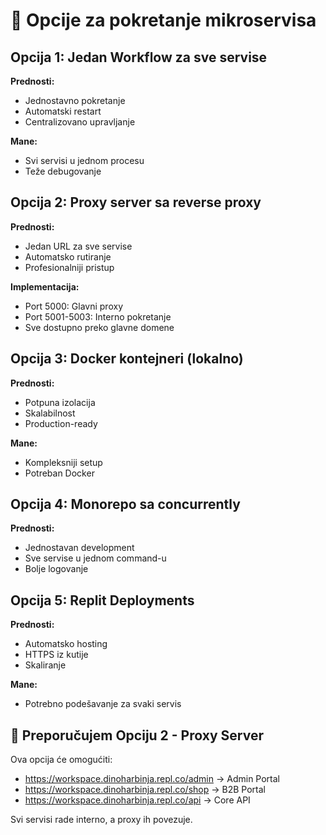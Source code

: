 # 🚀 Opcije za pokretanje mikroservisa

## Opcija 1: Jedan Workflow za sve servise
**Prednosti:**
- Jednostavno pokretanje
- Automatski restart
- Centralizovano upravljanje

**Mane:**
- Svi servisi u jednom procesu
- Teže debugovanje

## Opcija 2: Proxy server sa reverse proxy
**Prednosti:**
- Jedan URL za sve servise
- Automatsko rutiranje
- Profesionalniji pristup

**Implementacija:**
- Port 5000: Glavni proxy
- Port 5001-5003: Interno pokretanje
- Sve dostupno preko glavne domene

## Opcija 3: Docker kontejneri (lokalno)
**Prednosti:**
- Potpuna izolacija
- Skalabilnost
- Production-ready

**Mane:**
- Kompleksniji setup
- Potreban Docker

## Opcija 4: Monorepo sa concurrently
**Prednosti:**
- Jednostavan development
- Sve servise u jednom command-u
- Bolje logovanje

## Opcija 5: Replit Deployments
**Prednosti:**
- Automatsko hosting
- HTTPS iz kutije
- Skaliranje

**Mane:**
- Potrebno podešavanje za svaki servis

## 🎯 Preporučujem Opciju 2 - Proxy Server

Ova opcija će omogućiti:
- https://workspace.dinoharbinja.repl.co/admin → Admin Portal
- https://workspace.dinoharbinja.repl.co/shop → B2B Portal  
- https://workspace.dinoharbinja.repl.co/api → Core API

Svi servisi rade interno, a proxy ih povezuje.